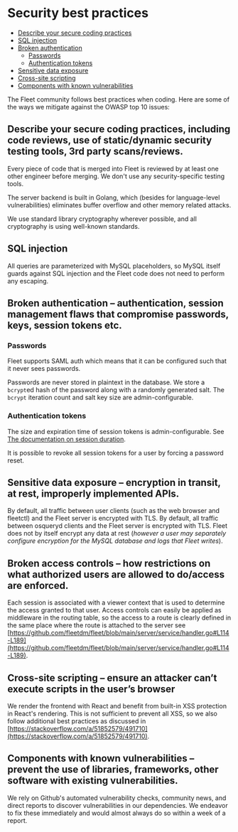 # Security best practices

- [Describe your secure coding practices](#describe-your-secure-coding-practices-including-code-reviews-use-of-staticdynamic-security-testing-tools-3rd-party-scansreviews)
- [SQL injection](#sql-injection)
- [Broken authentication](#broken-authentication--authentication-session-management-flaws-that-compromise-passwords-keys-session-tokens-etc)
  - [Passwords](#passwords)
  - [Authentication tokens](#authentication-tokens)
- [Sensitive data exposure](#sensitive-data-exposure--encryption-in-transit-at-rest-improperly-implemented-APIs)
- [Cross-site scripting](#cross-site-scripting--ensure-an-attacker-cant-execute-scripts-in-the-users-browser)
- [Components with known vulnerabilities](#components-with-known-vulnerabilities--prevent-the-use-of-libraries-frameworks-other-software-with-existing-vulnerabilities)

The Fleet community follows best practices when coding. Here are some of the ways we mitigate against the OWASP top 10 issues:

## Describe your secure coding practices, including code reviews, use of static/dynamic security testing tools, 3rd party scans/reviews.

Every piece of code that is merged into Fleet is reviewed by at least one other engineer before merging. We don't use any security-specific testing tools.

The server backend is built in Golang, which (besides for language-level vulnerabilities) eliminates buffer overflow and other memory related attacks.

We use standard library cryptography wherever possible, and all cryptography is using well-known standards.

## SQL injection

All queries are parameterized with MySQL placeholders, so MySQL itself guards against SQL injection and the Fleet code does not need to perform any escaping.

## Broken authentication – authentication, session management flaws that compromise passwords, keys, session tokens etc.

### Passwords

Fleet supports SAML auth which means that it can be configured such that it never sees passwords.

Passwords are never stored in plaintext in the database. We store a `bcrypt`ed hash of the password along with a randomly generated salt. The `bcrypt` iteration count and salt key size are admin-configurable.

### Authentication tokens

The size and expiration time of session tokens is admin-configurable. See [The documentation on session duration](../3-Deployment/2-Configuration.md#session_duration).

It is possible to revoke all session tokens for a user by forcing a password reset.

## Sensitive data exposure – encryption in transit, at rest, improperly implemented APIs.

By default, all traffic between user clients (such as the web browser and fleetctl) and the Fleet server is encrypted with TLS. By default, all traffic between osqueryd clients and the Fleet server is encrypted with TLS. Fleet does not by itself encrypt any data at rest (_however a user may separately configure encryption for the MySQL database and logs that Fleet writes_).

## Broken access controls – how restrictions on what authorized users are allowed to do/access are enforced.

Each session is associated with a viewer context that is used to determine the access granted to that user. Access controls can easily be applied as middleware in the routing table, so the access to a route is clearly defined in the same place where the route is attached to the server see [https://github.com/fleetdm/fleet/blob/main/server/service/handler.go#L114-L189](https://github.com/fleetdm/fleet/blob/main/server/service/handler.go#L114-L189).

## Cross-site scripting – ensure an attacker can’t execute scripts in the user’s browser

We render the frontend with React and benefit from built-in XSS protection in React's rendering. This is not sufficient to prevent all XSS, so we also follow additional best practices as discussed in [https://stackoverflow.com/a/51852579/491710](https://stackoverflow.com/a/51852579/491710).

## Components with known vulnerabilities – prevent the use of libraries, frameworks, other software with existing vulnerabilities.

We rely on Github's automated vulnerability checks, community news, and direct reports to discover vulnerabilities in our dependencies. We endeavor to fix these immediately and would almost always do so within a week of a report.
